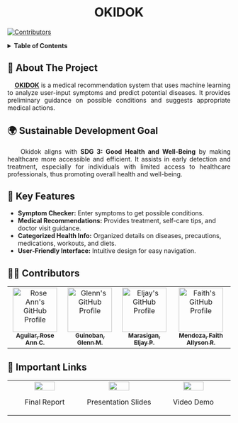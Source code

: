 <!-- PROJECT TITLE -->
<h1 align="center">OKIDOK</h1>

[![Contributors][contributors-shield]][contributors-url]

<!-- TABLE OF CONTENTS -->
<details>
  <summary><strong>Table of Contents</strong></summary>
  <ol>
    <li>
      <a href="#about-the-project">About The Project</a>
      <ul>
        <li><a href="#sdg">Sustainable Developement Goal</a></li>
      </ul>
    </li>
    <li><a href="#features">Key Features</a></li>
    <li><a href="#systemarchitecture">System Architecture</a></li>
    <li>
      <a href="#getting-started">Getting Started</a>
      <ul>
        <li><a href="#prerequisites">Prerequisites</a></li>
        <li><a href="#installation">Installation</a></li>
      </ul>
    </li>
    <li><a href="#preview">Preview</a></li>
    <li><a href="#contributing">Contributors</a></li>
    <li><a href="#links">Important Links</a></li>
    <li><a href="#acknowledgments">Acknowledegments</a></li>
  </ol>
</details>

<!-- ABOUT THE PROJECT -->
<h2 id="about-the-project">🏥 About The Project </h2>
<p align="justify">
  &nbsp;&nbsp;&nbsp;&nbsp;<a href="#top"><strong>OKIDOK</strong></a> is a medical recommendation system that uses machine learning to analyze user-input symptoms and predict potential diseases. 
  It provides preliminary guidance on possible conditions and suggests appropriate medical actions.
</p>

<!-- SUSTAINABLE DEVELOPMENT GOAL -->
<h2 id="sdg">🌍 Sustainable Development Goal </h2>

<p align="justify">
  &nbsp;&nbsp;&nbsp;&nbsp;Okidok aligns with <strong>SDG 3: Good Health and Well-Being</strong> by making healthcare more accessible and efficient. 
  It assists in early detection and treatment, especially for individuals with limited access to healthcare professionals, thus promoting overall health and well-being.
</p>

<!-- KEY FEATURES -->
<h2 id="features">🔑 Key Features </h2>
<ul>
  <li><strong>Symptom Checker:</strong> Enter symptoms to get possible conditions.</li>
  <li><strong>Medical Recommendations:</strong> Provides treatment, self-care tips, and doctor visit guidance.</li>
  <li><strong>Categorized Health Info:</strong> Organized details on diseases, precautions, medications, workouts, and diets.</li>
  <li><strong>User-Friendly Interface:</strong> Intuitive design for easy navigation.</li>
</ul>

<!-- CONTRIBUTORS --> 
<h2 id="contributors">👩‍💻 Contributors</h2> <table align="center"> <tr> <td align="center"> <a href="https://github.com/roseann11"><img src="https://avatars.githubusercontent.com/u/0000000?v=4" width="100px;" alt="Rose Ann's GitHub Profile"/><br /><sub><b>Aguilar, Rose Ann C.</b></sub></a><br /></td> <td align="center"> <a href="https://github.com/glngnbn"><img src="https://avatars.githubusercontent.com/u/0000000?v=4" width="100px;" alt="Glenn's GitHub Profile"/><br /><sub><b>Guinoban, Glenn M.</b></sub></a><br /> </td> <td align="center"> <a href="https://github.com/Eljay-Marasigan"><img src="https://avatars.githubusercontent.com/u/0000000?v=4" width="100px;" alt="Eljay's GitHub Profile"/><br /><sub><b>Marasigan, Eljay P.</b></sub></a><br />  </td> <td align="center"> <a href="https://github.com/FaithAllyson"><img src="https://avatars.githubusercontent.com/u/0000000?v=4" width="100px;" alt="Faith's GitHub Profile"/><br /><sub><b>Mendoza, Faith Allyson R.</b></sub></a><br /> </td> </tr> </table>

<!-- IMPORTANT LINKS -->
<h2 id="links">🔗 Important Links </h2>

<div align="center">
<table width="100%">
   <tr>
      <td width="25%">
         <div align="center">
            <a href="https://drive.google.com/drive/folders/1RBJ04-xN3n3AF4GJtCyNB4IDWskxveeS?usp=sharing">
               <img src="https://i.ibb.co/HLyN6mr/9746449.png" width="55%">
            </a>
            <p>Final Report</p>
         </div>
      </td>
      <td width="25%">
         <div align="center">
            <a href="https://drive.google.com/drive/folders/1RBJ04-xN3n3AF4GJtCyNB4IDWskxveeS?usp=sharing">
               <img src="https://i.postimg.cc/GtsyTSVZ/report.png" width="55%">
            </a>
            <p>Presentation Slides</p>
         </div>
      </td>
      <td width="25%">
         <div align="center">
            <a href="https://drive.google.com/drive/folders/1RBJ04-xN3n3AF4GJtCyNB4IDWskxveeS?usp=sharing">
               <img src="https://i.ibb.co/JK5jTgY/5651475.png" width="55%">
            </a>
            <p>Video Demo</p>
         </div>
      </td>
   </tr>
</table>
</div>










[contributors-shield]: https://img.shields.io/github/contributors/glngnbn/OKIDOK?style=for-the-badge
[contributors-url]: https://github.com/glngnbn/OKIDOK/graphs/contributors
